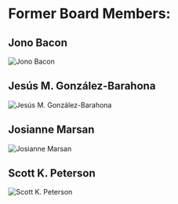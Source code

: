 

# Former Board Members:



## Jono Bacon

![Jono Bacon](https://chaoss.github.io/website/About/images/jono.jpg)


## Jesús M. González-Barahona

![Jesús M. González-Barahona](https://chaoss.github.io/website/About/images/jesus.jpg)


## Josianne Marsan

![Josianne Marsan](https://chaoss.github.io/website/About/images/josianne.jpg)


## Scott K. Peterson

![Scott K. Peterson]()


